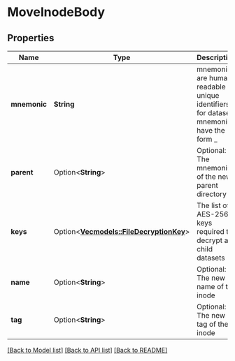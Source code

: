 # MoveInodeBody

## Properties

Name | Type | Description | Notes
------------ | ------------- | ------------- | -------------
**mnemonic** | **String** | mnemonics are human readable unique identifiers for datasets mnemonics have the form <random adjective>_<random first name> | 
**parent** | Option<**String**> | Optional: The mnemonic of the new parent directory | [optional]
**keys** | Option<[**Vec<models::FileDecryptionKey>**](FileDecryptionKey.md)> | The list of AES-256 keys required to decrypt all child datasets | [optional]
**name** | Option<**String**> | Optional: The new name of the inode | [optional]
**tag** | Option<**String**> | Optional: The new tag of the inode | [optional]

[[Back to Model list]](../README.md#documentation-for-models) [[Back to API list]](../README.md#documentation-for-api-endpoints) [[Back to README]](../README.md)


